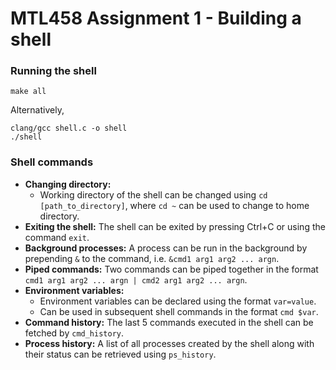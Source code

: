 # MTL458 Assignment 1 - Building a shell

### Running the shell
```
make all
```
Alternatively,
```
clang/gcc shell.c -o shell
./shell
```

### Shell commands
- **Changing directory:** 
  - Working directory of the shell can be changed using `cd [path_to_directory]`, where `cd ~` can be used to change to home directory.
- **Exiting the shell:** The shell can be exited by pressing Ctrl+C or using the command `exit`.
- **Background processes:** A process can be run in the background by prepending `&` to the command, i.e. `&cmd1 arg1 arg2 ... argn`.
- **Piped commands:** Two commands can be piped together in the format `cmd1 arg1 arg2 ... argn | cmd2 arg1 arg2 ... argn`.
- **Environment variables:**
  - Environment variables can be declared using the format `var=value`.
  - Can be used in subsequent shell commands in the format `cmd $var`.
- **Command history:** The last 5 commands executed in the shell can be fetched by `cmd_history`.
- **Process history:** A list of all processes created by the shell along with their status can be retrieved using `ps_history`.
